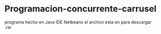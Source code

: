 # Programacion-concurrente-carrusel
programa hecho en Java IDE Netbeans
el archivo esta en para descargar .rar
